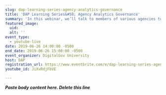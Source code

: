 ```yaml
---
slug: dap-learning-series-agency-analytics-governance
title: 'DAP Learning Series&#58; Agency Analytics Governance'
summary: 'In this webinar, we’ll talk to members of various agencies to find out how analytics programs and tools are governed at that agency&#46; Each agency has its own way of determining which tools are used, methods of implementation, which personnel get access, how deployment and support are handled, and where responsibilities lie&#46;'
featured_image: 
  uid: 
  alt: ''
event_type: 
  - youtube-live
date: 2019-06-26 14:00:00 -0500
end_date: 2019-06-26 15:00:00 -0500
event_organizer: DigitalGov University
host: DAP
registration_url: https://www.eventbrite.com/e/dap-learning-series-agency-analytics-governance-registration-59346733678
youtube_id: JiXvRdjFbVE

---
```


***Paste body content here. Delete this line***
